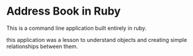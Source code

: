 Address Book in Ruby
======================

This is a command line application built entirely in ruby.

this application was a lesson to understand objects and creating simple relationships between them.
